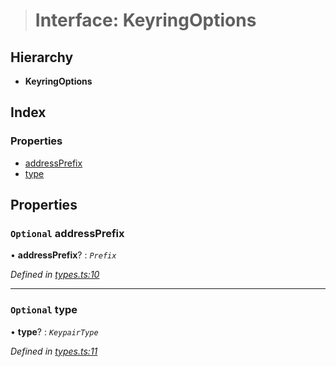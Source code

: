 > # Interface: KeyringOptions

## Hierarchy

* **KeyringOptions**

## Index

### Properties

* [addressPrefix](_types_.keyringoptions.md#optional-addressprefix)
* [type](_types_.keyringoptions.md#optional-type)

## Properties

### `Optional` addressPrefix

• **addressPrefix**? : *`Prefix`*

*Defined in [types.ts:10](https://github.com/polkadot-js/common/blob/1555561/packages/keyring/src/types.ts#L10)*

___

### `Optional` type

• **type**? : *`KeypairType`*

*Defined in [types.ts:11](https://github.com/polkadot-js/common/blob/1555561/packages/keyring/src/types.ts#L11)*